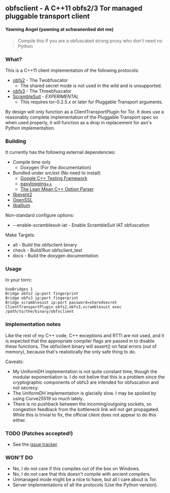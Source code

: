 ## obfsclient - A C++11 obfs2/3 Tor managed pluggable transport client
#### Yawning Angel (yawning at schwanenlied dot me)

> Compile this if you are a obfuscated strong proxy
> who don't need no Python

### What?

This is a C++11 client implementation of the following protocols:

 * [obfs2](https://gitweb.torproject.org/pluggable-transports/obfsproxy.git/blob/HEAD:/doc/obfs2/obfs2-protocol-spec.txt) - The Twobfuscator
   * The shared secret mode is not used in the wild and is unsupported.
 * [obfs3](https://gitweb.torproject.org/pluggable-transports/obfsproxy.git/blob/HEAD:/doc/obfs3/obfs3-protocol-spec.txt) - The Threebfuscator
 * [ScrambleSuit](https://github.com/NullHypothesis/scramblesuit/blob/master/doc/scramblesuit-spec.txt) - *EXPERIMENTAL*
   * This requires tor-0.2.5.x or later for Pluggable Transport arguments.

By design will only function as a ClientTransportPlugin for Tor.  It does use a
reasonably complete implementation of the Pluggable Transport spec so when used
properly, it will function as a drop in replacement for asn's Python
implementation.

### Building

It currently has the following external dependencies:

 * Compile time only
   * Doxygen (For the documentation)
 * Bundled under src/ext (No need to install)
   * [Google C++ Testing Framework](https://code.google.com/p/googletest/)
   * [easylogging++](https://github.com/easylogging/easyloggingpp)
   * [The Lean Mean C++ Option Parser](http://optionparser.sourceforge.net/)
 * [libevent2](https://www.libevent.org)
 * [OpenSSL](https://www.openssl.org/)
 * [liballium](https://github.com/Yawning/liballium)

Non-standard configure options:

 * --enable-scramblesuit-iat - Enable ScrambleSuit IAT obfuscation

Make Targets:

 * all - Build the obfsclient binary
 * check - Build/Run obfsclient_test
 * docs - Build the doxygen documentation

### Usage

In your torrc:

    UseBridges 1
    Bridge obfs2 ip:port fingerprint
    Bridge obfs3 ip:port fingerprint
    Bridge scramblesuit ip:port password=sharedsecret
    ClientTransportPlugin obfs2,obfs3,scramblesuit exec /path/to/the/binary/obfsclient

### Implementation notes

Like the rest of my C++ code, C++ exceptions and RTTI are not used, and it is
expected that the appropriate compiler flags are passed in to disable these
functions.  The obfsclient binary will assert() on fatal errors (out of memory),
because that's realistically the only safe thing to do.

Caveats:

 * My UniformDH implementation is not quite constant time, though the modular
   exponentiation is.  I do not belive that this is a problem since the
   cryptographic components of obfs3 are intended for obfuscation and not
   secrecy.
 * The UniformDH implementation is glacially slow.  I may be spoiled by using
   Curve25519 so much lately.
 * There is no pushback between the incoming/outgoing sockets, so congestion
   feedback from the bottleneck link will not get propagated.  While this is
   trivial to fix, the official client does not appear to do this either.

### TODO (Patches accepted!)

 * See the [issue tracker](https://github.com/Yawning/obfsclient/issues).

### WON'T DO

 * No, I do not care if this compiles out of the box on Windows.
 * No, I do not care that this doesn't compile with ancient compilers.
 * Unmanaged mode might be a nice to have, but all I care about is Tor.
 * Server implementations of all the protocols (Use the Python version).
